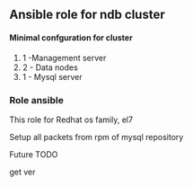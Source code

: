 ## Ansible role for ndb cluster

#### Minimal confguration for cluster

1. 1 -Management server
2. 2 - Data nodes 
3. 1 - Mysql server

### Role ansible

This role for Redhat os family, el7

Setup all packets from rpm of mysql repository

Future TODO

get ver